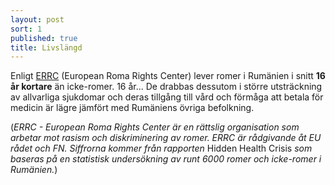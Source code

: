 ```yaml
---
layout: post
sort: 1
published: true
title: Livslängd
---
```



Enligt [ERRC](http://www.errc.org/cms/upload/file/hidden-health-crisis-31-october-2013.pdf) (European Roma Rights Center) lever romer i Rumänien i snitt **16 år kortare** än icke-romer. 16 år... De drabbas dessutom i större utsträckning av allvarliga sjukdomar och deras tillgång till vård och förmåga att betala för medicin är lägre jämfört med Rumäniens övriga befolkning.

(_ERRC - European Roma Rights Center är en rättslig organisation som arbetar mot rasism och diskriminering av romer. ERRC är rådgivande åt EU rådet och FN. Siffrorna kommer från rapporten_ Hidden Health Crisis _som baseras på en statistisk undersökning av runt 6000 romer och icke-romer i Rumänien._)
